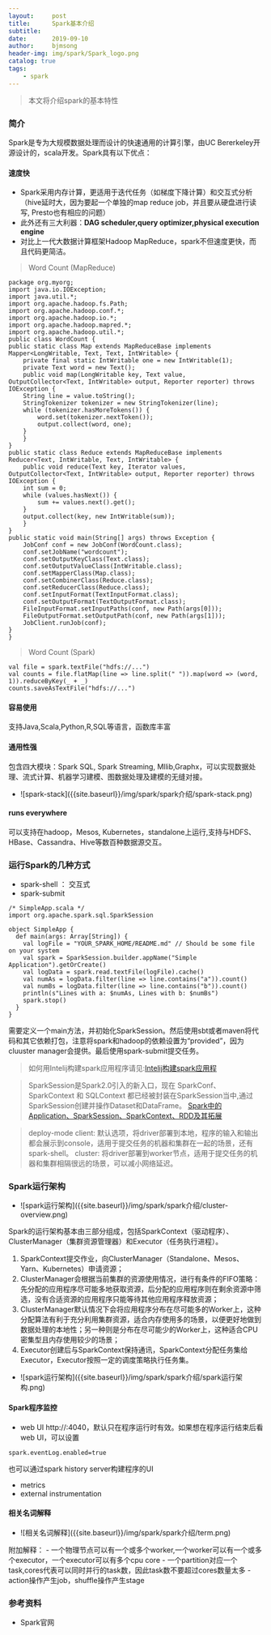 ```yaml
---
layout:     post
title:      Spark基本介绍
subtitle:   
date:       2019-09-10
author:     bjmsong
header-img: img/spark/Spark_logo.png
catalog: true
tags:
    - spark
---
```


> 本文将介绍spark的基本特性

### 简介
Spark是专为大规模数据处理而设计的快速通用的计算引擎，由UC Bererkeley开源设计的，scala开发。Spark具有以下优点：
#### 速度快
- Spark采用内存计算，更适用于迭代任务（如梯度下降计算）和交互式分析（hive延时大，因为要起一个单独的map reduce job，并且要从硬盘进行读写, Presto也有相应的问题）
- 此外还有三大利器：**DAG scheduler,query optimizer,physical execution engine**
- 对比上一代大数据计算框架Hadoop MapReduce，spark不但速度更快，而且代码更简洁。

> Word Count (MapReduce)
```
package org.myorg;
import java.io.IOException;
import java.util.*;
import org.apache.hadoop.fs.Path;
import org.apache.hadoop.conf.*;
import org.apache.hadoop.io.*;
import org.apache.hadoop.mapred.*;
import org.apache.hadoop.util.*;
public class WordCount {
public static class Map extends MapReduceBase implements Mapper<LongWritable, Text, Text, IntWritable> {
    private final static IntWritable one = new IntWritable(1);
    private Text word = new Text();
    public void map(LongWritable key, Text value, OutputCollector<Text, IntWritable> output, Reporter reporter) throws IOException {
    String line = value.toString();
    StringTokenizer tokenizer = new StringTokenizer(line);
    while (tokenizer.hasMoreTokens()) {
        word.set(tokenizer.nextToken());
        output.collect(word, one);
    }
    }
}
public static class Reduce extends MapReduceBase implements Reducer<Text, IntWritable, Text, IntWritable> {
    public void reduce(Text key, Iterator values, OutputCollector<Text, IntWritable> output, Reporter reporter) throws IOException {
    int sum = 0;
    while (values.hasNext()) {
        sum += values.next().get();
    }
    output.collect(key, new IntWritable(sum));
    }
}
public static void main(String[] args) throws Exception {
    JobConf conf = new JobConf(WordCount.class);
    conf.setJobName("wordcount");
    conf.setOutputKeyClass(Text.class);
    conf.setOutputValueClass(IntWritable.class);
    conf.setMapperClass(Map.class);
    conf.setCombinerClass(Reduce.class);
    conf.setReducerClass(Reduce.class);
    conf.setInputFormat(TextInputFormat.class);
    conf.setOutputFormat(TextOutputFormat.class);
    FileInputFormat.setInputPaths(conf, new Path(args[0]));
    FileOutputFormat.setOutputPath(conf, new Path(args[1]));
    JobClient.runJob(conf);
}
}
```    

>  Word Count (Spark)       
```
val file = spark.textFile("hdfs://...")
val counts = file.flatMap(line => line.split(" ")).map(word => (word, 1)).reduceByKey(_ + _)
counts.saveAsTextFile("hdfs://...")
```  

#### 容易使用
支持Java,Scala,Python,R,SQL等语言，函数库丰富

#### 通用性强
包含四大模块：Spark SQL, Spark Streaming, Mllib,Graphx，可以实现数据处理、流式计算、机器学习建模、图数据处理及建模的无缝对接。
<ul> 
<li markdown="1"> 
![spark-stack]({{site.baseurl}}/img/spark/spark介绍/spark-stack.png) 
</li> 
</ul> 

#### runs everywhere
可以支持在hadoop，Mesos, Kubernetes，standalone上运行,支持与HDFS、HBase、Cassandra、Hive等数百种数据源交互。

### 运行Spark的几种方式
- spark-shell ： 交互式
- spark-submit

```
/* SimpleApp.scala */
import org.apache.spark.sql.SparkSession

object SimpleApp {
  def main(args: Array[String]) {
    val logFile = "YOUR_SPARK_HOME/README.md" // Should be some file on your system
    val spark = SparkSession.builder.appName("Simple Application").getOrCreate()
    val logData = spark.read.textFile(logFile).cache()
    val numAs = logData.filter(line => line.contains("a")).count()
    val numBs = logData.filter(line => line.contains("b")).count()
    println(s"Lines with a: $numAs, Lines with b: $numBs")
    spark.stop()
  }
}
```

需要定义一个main方法，并初始化SparkSession。然后使用sbt或者maven将代码和其它依赖打包，注意将spark和hadoop的依赖设置为“provided”，因为cluuster manager会提供。最后使用spark-submit提交任务。

>如何用Intelij构建spark应用程序请见:[Intelij构建spark应用程](http://dblab.xmu.edu.cn/blog/1327/)

>SparkSession是Spark2.0引入的新入口，现在 SparkConf、SparkContext 和 SQLContext 都已经被封装在SparkSession当中,通过SparkSession创建并操作Dataset和DataFrame。
>[Spark中的Application、SparkSession、SparkContext、RDD及其拓展](https://segmentfault.com/a/1190000009554236)

>deploy-mode
client: 默认选项，将driver部署到本地，程序的输入和输出都会展示到console，适用于提交任务的机器和集群在一起的场景，还有spark-shell。
cluster: 将driver部署到worker节点，适用于提交任务的机器和集群相隔很远的场景，可以减小网络延迟。

### Spark运行架构 
<ul> 
<li markdown="1"> 
![spark运行架构]({{site.baseurl}}/img/spark/spark介绍/cluster-overview.png) 
</li> 
</ul> 

Spark的运行架构基本由三部分组成，包括SparkContext（驱动程序）、ClusterManager（集群资源管理器）和Executor（任务执行进程）。 
1. SparkContext提交作业，向ClusterManager（Standalone、Mesos、Yarn、Kubernetes）申请资源；
2. ClusterManager会根据当前集群的资源使用情况，进行有条件的FIFO策略：先分配的应用程序尽可能多地获取资源，后分配的应用程序则在剩余资源中筛选，没有合适资源的应用程序只能等待其他应用程序释放资源；
3. ClusterManager默认情况下会将应用程序分布在尽可能多的Worker上，这种分配算法有利于充分利用集群资源，适合内存使用多的场景，以便更好地做到数据处理的本地性；另一种则是分布在尽可能少的Worker上，这种适合CPU密集型且内存使用较少的场景；
4. Executor创建后与SparkContext保持通讯，SparkContext分配任务集给Executor，Executor按照一定的调度策略执行任务集。
<ul> 
<li markdown="1"> 
![spark运行架构]({{site.baseurl}}/img/spark/spark介绍/spark运行架构.png) 
</li> 
</ul> 


#### Spark程序监控
- web UI
http://<driver-node>:4040，默认只在程序运行时有效。如果想在程序运行结束后看web UI，可以设置
```
spark.eventLog.enabled=true
```
也可以通过spark history server构建程序的UI
- metrics
- external instrumentation


#### 相关名词解释
<ul> 
<li markdown="1"> 
![相关名词解释]({{site.baseurl}}/img/spark/spark介绍/term.png) 
</li> 
</ul> 
附加解释：
- 一个物理节点可以有一个或多个worker,一个worker可以有一个或多个executor，一个executor可以有多个cpu core
- 一个partition对应一个task,cores代表可以同时并行的task数，因此task数不要超过cores数量太多
- action操作产生job，shuffle操作产生stage


### 参考资料
- Spark官网



